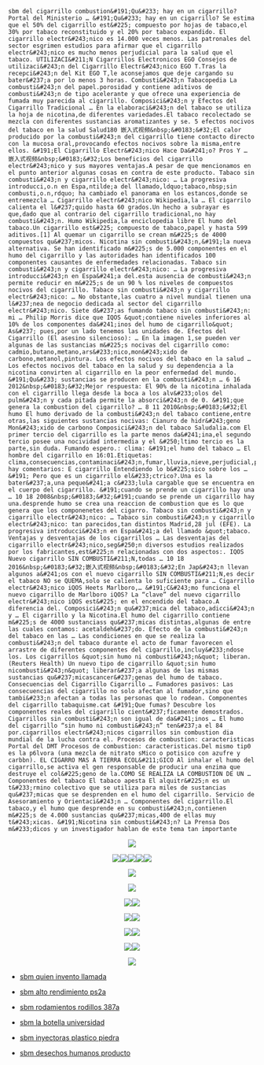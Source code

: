
```
sbm del cigarrillo combustion&#191;Qu&#233; hay en un cigarrillo? Portal del Ministerio … &#191;Qu&#233; hay en un cigarrillo? Se estima que el 50% del cigarrillo est&#225; compuesto por hojas de tabaco,el 30% por tabaco reconstituido y el 20% por tabaco expandido. El cigarrillo electr&#243;nico es 14.000 veces menos. Las patronales del sector esgrimen estudios para afirmar que el cigarrillo electr&#243;nico es mucho menos perjudicial para la salud que el tabaco. UTILIZACI&#211;N Cigarrillos Electronicos EGO Consejos de utilizaci&#243;n del Cigarrillo Electr&#243;nico EGO T.Tras la recepci&#243;n del Kit EGO T,le aconsejamos que deje cargando su bater&#237;a por lo menos 3 horas. Combusti&#243;n Tabacopedia La combusti&#243;n del papel.porosidad y contiene aditivos de combusti&#243;n de tipo acelerante y que ofrece una experiencia de fumada muy parecida al cigarrillo. Composici&#243;n y Efectos del Cigarrillo Tradicional … En la elaboraci&#243;n del tabaco se utiliza la hoja de nicotina,de diferentes variedades.El tabaco recolectado se mezcla con diferentes sustancias aromatizantes y se. 5 efectos nocivos del tabaco en la salud Salud180 嵌入式视频&nbsp;&#0183;&#32;El calor producido por la combusti&#243;n del cigarrillo tiene contacto directo con la mucosa oral,provocando efectos nocivos sobre la misma,entre ellos. &#191;El Cigarrillo Electr&#243;nico Hace Da&#241;o? Pros Y … 嵌入式视频&nbsp;&#0183;&#32;Los beneficios del cigarrillo electr&#243;nico y sus mayores ventajas.A pesar de que mencionamos en el punto anterior algunas cosas en contra de este producto. Tabaco sin combusti&#243;n y cigarrillo electr&#243;nico: … La progresiva introducci,o.n en Espa,ntilde;a del llamado,ldquo;tabaco,nbsp;sin combusti,o.n,rdquo; ha cambiado el panorama en los estancos,donde se entremezcla … Cigarrillo electr&#243;nico Wikipedia,la … El cigarrilo calienta el l&#237;quido hasta 60 grados.Un hecho a subrayar es que,dado que al contrario del cigarrillo tradicional,no hay combusti&#243;n. Humo Wikipedia,la enciclopedia libre El humo del tabaco.Un cigarrillo est&#225; compuesto de tabaco,papel y hasta 599 aditivos.[1] Al quemar un cigarrillo se crean m&#225;s de 4000 compuestos qu&#237;micos. Nicotina sin combusti&#243;n,&#191;la nueva alternativa. Se han identificado m&#225;s de 5.000 componentes en el humo del cigarrillo y las autoridades han identificados 100 componentes causantes de enfermedades relacionadas. Tabaco sin combusti&#243;n y cigarrillo electr&#243;nico: … La progresiva introducci&#243;n en Espa&#241;a del.esta ausencia de combusti&#243;n permite reducir en m&#225;s de un 90 % los niveles de compuestos nocivos del cigarrillo. Tabaco sin combusti&#243;n y cigarrillo electr&#243;nico: … No obstante,las cuatro a nivel mundial tienen una l&#237;nea de negocio dedicada al sector del cigarrillo electr&#243;nico. Siete d&#237;as fumando tabaco sin combusti&#243;n: mi … Philip Morris dice que IQOS &quot;contiene niveles inferiores al 10% de los componentes da&#241;inos del humo de cigarrillo&quot; As&#237; pues,por un lado tenemos las unidades de. Efectos del Cigarrillo (El asesino silencioso): … En la imagen 1,se pueden ver algunas de las sustancias m&#225;s nocivas del cigarrillo como: cadmio,butano,metano,ars&#233;nico,mon&#243;xido de carbono,metanol,pintura. Los efectos nocivos del tabaco en la salud … Los efectos nocivos del tabaco en la salud y su dependencia a la nicotina convirten al cigarrillo en la peor enfermedad del mundo. &#191;Qu&#233; sustancias se producen en la combusti&#243;n … 6 16 2012&nbsp;&#0183;&#32;Mejor respuesta: El 90% de la nicotina inhalada con el cigarrillo llega desde la boca a los alv&#233;olos del pulm&#243;n y cada pitada permite la absorci&#243;n de 0. &#191;que genera la combustion del cigarrillo? … 8 11 2010&nbsp;&#0183;&#32;El humo El humo derivado de la combusti&#243;n del tabaco contiene,entre otras,las siguientes sustancias nocivas: Cianuro de hidr&#243;geno Mon&#243;xido de carbono Composici&#243;n del tabaco Saludalia.com El primer tercio del cigarrillo es la parte menos da&#241;ina,el segundo tercio posee una nocividad intermedia y el &#250;ltimo tercio es la parte,sin duda. Fumando espero.: clima: &#191;el humo del tabaco … El hombre del cigarrillo en 16:01.Etiquetas: clima,consecuencias,contaminaci&#243;n,fumar,lluvia,nieve,perjudicial,planeta,tabaco.No hay comentarios: E cigarrillo Entendiendo lo b&#225;sico sobre los … &#191; Pero que es un cigarrillo el&#233;ctrico?.Una es la bater&#237;a,una peque&#241;a c&#233;lula cargable que se encuentra en el cuerpo del cigarrillo. &#191;cuando se prende un cigarrillo hay una … 10 18 2008&nbsp;&#0183;&#32;&#191;cuando se prende un cigarrillo hay una.desprende humo se crea una reaccion de combustion que es lo que genera que los componenetes del cigarro. Tabaco sin combusti&#243;n y cigarrillo electr&#243;nico: … Tabaco sin combusti&#243;n y cigarrillo electr&#243;nico: tan parecidos,tan distintos Madrid,28 jul (EFE). La progresiva introducci&#243;n en Espa&#241;a del llamado &quot;tabaco. Ventajas y desventajas de los cigarrillos … Las desventajas del cigarrillo electr&#243;nico,seg&#250;n diversos estudios realizados por los fabricantes,est&#225;n relacionadas con dos aspectos:. IQOS Nuevo cigarrillo SIN COMBUSTI&#211;N,todas … 10 18 2016&nbsp;&#0183;&#32;嵌入式视频&nbsp;&#0183;&#32;En Jap&#243;n llevan algunos a&#241;os con el nuevo cigarrillo SIN COMBUSTI&#211;N,es decir el tabaco NO se QUEMA,solo se calienta lo suficiente para … Cigarrillo electr&#243;nico iQOS Heets Marlboro,… &#191;C&#243;mo funciona el nuevo cigarrillo de Marlboro iQOS? La “clave” del nuevo cigarrillo electr&#243;nico iQOS est&#225; en el encendido del tabaco.A diferencia del. Composici&#243;n qu&#237;mica del tabaco,adicci&#243;n y … El cigarrillo y la Nicotina.El humo del cigarrillo contiene m&#225;s de 4000 sustanciass qu&#237;micas distintas,algunas de entre las cuales contamos: acetaldeh&#237;do. Efecto de la combusti&#243;n del tabaco en las … Las condiciones en que se realiza la combusti&#243;n del tabaco durante el acto de fumar favorecen el arrastre de diferentes componentes del cigarrillo,incluy&#233;ndose los. Los cigarrillos &quot;sin humo ni combusti&#243;n&quot; liberan. (Reuters Health) Un nuevo tipo de cigarrillo &quot;sin humo nicombusti&#243;n&quot; liberar&#237;a algunas de las mismas sustancias qu&#237;micascancer&#237;genas del humo de tabaco. Consecuencias del Cigarrillo Cigarrillo … Fumadores pasivos: Las consecuencias del cigarrillo no solo afectan al fumador,sino que tambi&#233;n afectan a todas las personas que lo rodean. Componentes del cigarrillo tabaquisme.cat &#191;Que fumas? Descubre los componentes reales del cigarrillo cient&#237;ficamente demostrados. Cigarrillos sin combusti&#243;n son igual de da&#241;inos … El humo del cigarrillo “sin humo ni combusti&#243;n” ten&#237;a el 84 por.cigarrillos electr&#243;nicos cigarrillos sin combustion dia mundial de la lucha contra el. Procesos de combustion: caracteristicas Portal del DMT Procesos de combustion: caracteristicas.Del mismo tip0 es la p6lvora (una mezcla de nitrato sMico o potisico con azufre y carbbn). EL CIGARRO MAS A TIERRA ECOL&#211;GICO Al inhalar el humo del cigarrillo,se activa el gen responsable de producir una enzima que destruye el col&#225;geno de la.COMO SE REALIZA LA COMBUSTION DE UN … Componentes del tabaco El tabaco apesta El alquitr&#225;n es un t&#233;rmino colectivo que se utiliza para miles de sustancias qu&#237;micas que se desprenden en el humo del cigarrillo. Servicio de Asesoramiento y Orientaci&#243;n … Componentes del cigarrillo.El tabaco,y el humo que desprende en su combusti&#243;n,contienen m&#225;s de 4.000 sustancias qu&#237;micas,400 de ellas muy t&#243;xicas. &#191;Nicotina sin combusti&#243;n? La Prensa Dos m&#233;dicos y un investigador hablan de este tema tan importante 
```

<div align="center">

<a href="https://es-crusher.shibang-china.com/github&k=sbm+del+cigarrillo+combustion"><img src="https://static.shibang-china.com/es/crusher/logo.jpg"></a>

<a href="https://es-crusher.shibang-china.com/github&k=sbm+del+cigarrillo+combustion"><img src="https://static.shibang-china.com/es/crusher/index.jpg"></a><a href="https://es-crusher.shibang-china.com/material.htmlgithub&k=sbm+del+cigarrillo+combustion"><img src="https://static.shibang-china.com/es/crusher/material.jpg"></a><a href="https://es-crusher.shibang-china.com/application.htmlgithub&k=sbm+del+cigarrillo+combustion"><img src="https://static.shibang-china.com/es/crusher/application.jpg"></a><a href="https://es-crusher.shibang-china.com/aboutus.htmlgithub&k=sbm+del+cigarrillo+combustion"><img src="https://static.shibang-china.com/es/crusher/aboutus.jpg"></a><a href="https://es-crusher.shibang-china.com/contact.htmlgithub&k=sbm+del+cigarrillo+combustion"><img src="https://static.shibang-china.com/es/crusher/contact.jpg"></a>

<a href="https://es-crusher.shibang-china.com/github&k=sbm+del+cigarrillo+combustion"><img src="https://static.shibang-china.com/es/crusher/banner.jpg"></a>

<a href="https://swt.shibang-china.com/github&k=sbm+del+cigarrillo+combustion"><img src="https://static.shibang-china.com/es/crusher/text.jpg"></a>

<a href="https://swt.shibang-china.com/github&k=sbm+del+cigarrillo+combustion"><img src="https://static.shibang-china.com/es/crusher/chat.jpg"></a><a href="https://es-crusher.shibang-china.com/contact.htmlgithub&k=sbm+del+cigarrillo+combustion"><img src="https://static.shibang-china.com/es/crusher/message.jpg"></a>

<a href="https://es-crusher.shibang-china.com/products/pe.htmlgithub&k=sbm+del+cigarrillo+combustion"><img src="https://static.shibang-china.com/es/crusher/pe.jpg"></a><a href="https://es-crusher.shibang-china.com/products/pf.htmlgithub&k=sbm+del+cigarrillo+combustion"><img src="https://static.shibang-china.com/es/crusher/pf.jpg"></a>

<a href="https://es-crusher.shibang-china.com/products/hpt.htmlgithub&k=sbm+del+cigarrillo+combustion"><img src="https://static.shibang-china.com/es/crusher/hpt.jpg"></a><a href="https://es-crusher.shibang-china.com/products/vsi.htmlgithub&k=sbm+del+cigarrillo+combustion"><img src="https://static.shibang-china.com/es/crusher/vsi.jpg"></a>

<a href="https://es-crusher.shibang-china.com/products/klv.htmlgithub&k=sbm+del+cigarrillo+combustion"><img src="https://static.shibang-china.com/es/crusher/klv.jpg"></a><a href="https://es-crusher.shibang-china.com/products/portable.htmlgithub&k=sbm+del+cigarrillo+combustion"><img src="https://static.shibang-china.com/es/crusher/portable.jpg"></a>

<a href="https://swt.shibang-china.com/github&k=sbm+del+cigarrillo+combustion"><img src="https://static.shibang-china.com/es/crusher/case.jpg"></a>

</div>


* [sbm quien invento llamada](sbm%20quien%20invento%20llamada.md)

* [sbm alto rendimiento ps2a](sbm%20alto%20rendimiento%20ps2a.md)

* [sbm rodamientos rodillos 387a](sbm%20rodamientos%20rodillos%20387a.md)

* [sbm la botella universidad](sbm%20la%20botella%20universidad.md)

* [sbm inyectoras plastico piedra](sbm%20inyectoras%20plastico%20piedra.md)

* [sbm desechos humanos producto](sbm%20desechos%20humanos%20producto.md)